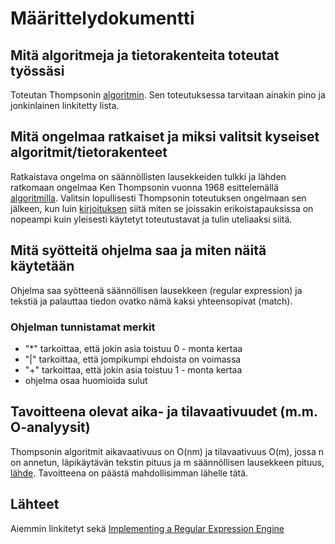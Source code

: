 # Määrittelydokumentti

## Mitä algoritmeja ja tietorakenteita toteutat työssäsi

Toteutan Thompsonin [algoritmin](https://en.wikipedia.org/wiki/Thompson%27s_construction). Sen toteutuksessa tarvitaan ainakin pino ja jonkinlainen linkitetty lista.

## Mitä ongelmaa ratkaiset ja miksi valitsit kyseiset algoritmit/tietorakenteet

Ratkaistava ongelma on säännöllisten lausekkeiden tulkki ja lähden ratkomaan ongelmaa Ken Thompsonin vuonna 1968 esittelemällä [algoritmilla](https://en.wikipedia.org/wiki/Thompson%27s_construction). Valitsin lopullisesti Thompsonin toteutuksen ongelmaan sen jälkeen, kun luin [kirjoituksen](https://swtch.com/~rsc/regexp/regexp1.html) siitä miten se joissakin erikoistapauksissa on nopeampi kuin yleisesti käytetyt toteutustavat ja tulin uteliaaksi siitä.

## Mitä syötteitä ohjelma saa ja miten näitä käytetään

Ohjelma saa syötteenä säännöllisen lausekkeen (regular expression) ja tekstiä ja palauttaa tiedon ovatko nämä kaksi yhteensopivat (match).

### Ohjelman tunnistamat merkit
* "*" tarkoittaa, että jokin asia toistuu 0 - monta kertaa
* "|" tarkoittaa, että jompikumpi ehdoista on voimassa
* "+" tarkoittaa, että jokin asia toistuu 1 - monta kertaa
* ohjelma osaa huomioida sulut

## Tavoitteena olevat aika- ja tilavaativuudet (m.m. O-analyysit)

Thompsonin algoritmit aikavaativuus on O(nm) ja tilavaativuus O(m), jossa n on annetun, läpikäytävän tekstin pituus ja m säännöllisen lausekkeen pituus, [lähde](https://arxiv.org/pdf/cs/0606116.pdf). Tavoitteena on päästä mahdollisimman lähelle tätä.

## Lähteet

Aiemmin linkitetyt sekä
[Implementing a Regular Expression Engine](https://deniskyashif.com/implementing-a-regular-expression-engine/)
